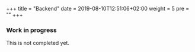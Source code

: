 +++
title = "Backend"
date = 2019-08-10T12:51:06+02:00
weight = 5
pre = ""
+++

### Work in progress

This is not completed yet.
